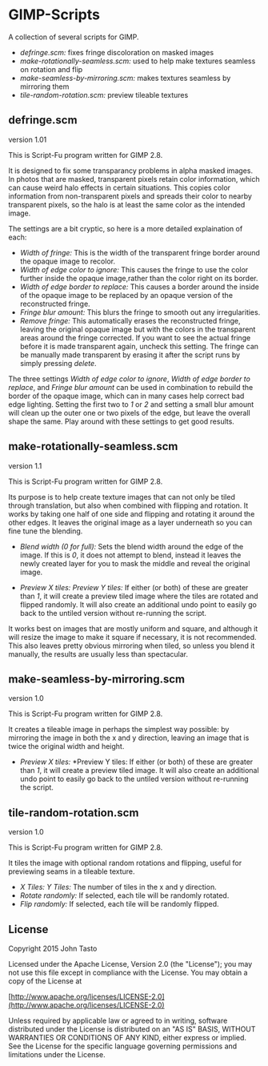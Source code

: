 # GIMP-Scripts

A collection of several scripts for GIMP.

- *defringe.scm:* fixes fringe discoloration on masked images
- *make-rotationally-seamless.scm:* used to help make textures seamless on rotation and flip
- *make-seamless-by-mirroring.scm:* makes textures seamless by mirroring them
- *tile-random-rotation.scm:* preview tileable textures

## defringe.scm
version 1.01

This is Script-Fu program written for GIMP 2.8.

It is designed to fix some transparancy problems in alpha masked images.  In photos that are masked, transparent pixels retain color information, which can cause weird halo effects in certain situations.  This copies color information from non-transparent pixels and spreads their color to nearby transparent pixels, so the halo is at least the same color as the intended image.

The settings are a bit cryptic, so here is a more detailed explaination of each:

- *Width of fringe:* This is the width of the transparent fringe border around the opaque image
  to recolor.
- *Width of edge color to ignore:* This causes the fringe to use the color further inside the opaque image,rather than the color right on its border.
- *Width of edge border to replace:* This causes a border around the inside of the opaque image to be replaced by an opaque version of the reconstructed fringe.
- *Fringe blur amount:* This blurs the fringe to smooth out any irregularities.
- *Remove fringe:* This automatically erases the reconstructed fringe, leaving the original opaque image but with the colors in the transparent areas around the fringe corrected.  If you want to see the actual fringe before it is made transparent again, uncheck this setting.  The fringe can be manually made transparent by erasing it after the script runs by simply pressing *delete*.

The three settings *Width of edge color to ignore*, *Width of edge border to replace*, and *Fringe blur amount* can be used in combination to rebuild the border of the opaque image, which can in many cases help correct bad edge lighting.  Setting the first two to *1* or *2* and setting a small blur amount will clean up the outer one or two pixels of the edge, but leave the overall shape the same.  Play around with these settings to get good results.

## make-rotationally-seamless.scm
version 1.1

This is Script-Fu program written for GIMP 2.8.

Its purpose is to help create texture images that can not only be tiled through translation, but also when combined with flipping and rotation.  It works by taking one half of one side and flipping and rotating it around the other edges.  It leaves the original image as a layer underneath so you can fine tune the blending.

- *Blend width (0 for full):* Sets the blend width around the edge of the image.  If this is *0*, it does not attempt to blend, instead it leaves the newly created layer for you to mask the middle and reveal the original image.

- *Preview X tiles:* *Preview Y tiles:* If either (or both) of these are greater than *1*, it will create a preview tiled image where the tiles are rotated and flipped randomly.  It will also create an additional undo point to easily go back to the untiled version without re-running the script.

It works best on images that are mostly uniform and square, and although it will resize the image to make it square if necessary, it is not recommended.  This also leaves pretty obvious mirroring when tiled, so unless you blend it manually, the results are usually less than spectacular.

## make-seamless-by-mirroring.scm
version 1.0

This is Script-Fu program written for GIMP 2.8.

It creates a tileable image in perhaps the simplest way possible: by mirroring the image in both the x and y direction, leaving an image that is twice the original width and height.

- *Preview X tiles:* *Preview Y tiles: If either (or both) of these are greater than *1*, it will create a preview tiled image.  It will also create an additional undo point to easily go back to the untiled version without re-running the script.

## tile-random-rotation.scm
version 1.0

This is Script-Fu program written for GIMP 2.8.

It tiles the image with optional random rotations and flipping, useful for previewing seams in a tileable texture.

- *X Tiles:* *Y Tiles:* The number of tiles in the x and y direction.
- *Rotate randomly:* If selected, each tile will be randomly rotated.
- *Flip randomly:* If selected, each tile will be randomly flipped.

## License

Copyright 2015 John Tasto

Licensed under the Apache License, Version 2.0 (the "License");
you may not use this file except in compliance with the License.
You may obtain a copy of the License at

[http://www.apache.org/licenses/LICENSE-2.0](http://www.apache.org/licenses/LICENSE-2.0)

Unless required by applicable law or agreed to in writing, software
distributed under the License is distributed on an "AS IS" BASIS,
WITHOUT WARRANTIES OR CONDITIONS OF ANY KIND, either express or implied.
See the License for the specific language governing permissions and
limitations under the License.
